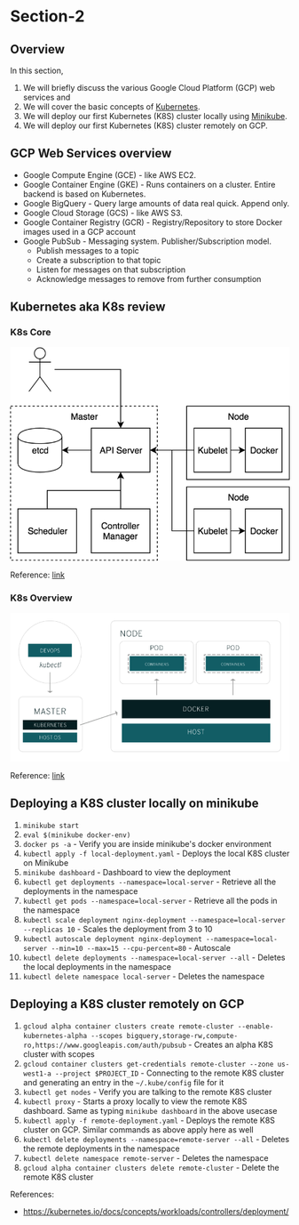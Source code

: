 # Section-2

## Overview
In this section,
1. We will briefly discuss the various Google Cloud Platform (GCP) web services and
2. We will cover the basic concepts of [Kubernetes](https://kubernetes.io/).
3. We will deploy our first Kubernetes (K8S) cluster locally using [Minikube](https://github.com/kubernetes/minikube).
4. We will deploy our first Kubernetes (K8S) cluster remotely on GCP.


## GCP Web Services overview
* Google Compute Engine (GCE) - like AWS EC2.
* Google Container Engine (GKE) - Runs containers on a cluster. Entire backend is based on Kubernetes.
* Google BigQuery - Query large amounts of data real quick. Append only.
* Google Cloud Storage (GCS) - like AWS S3.
* Google Container Registry (GCR) - Registry/Repository to store Docker images used in a GCP account
* Google PubSub - Messaging system. Publisher/Subscription model.
    * Publish messages to a topic
    * Create a subscription to that topic
    * Listen for messages on that subscription
    * Acknowledge messages to remove from further consumption


## Kubernetes aka K8s review

### K8s Core
![k8s core](imgs/k8s.png)

Reference: [link](https://blog.heptio.com/core-kubernetes-jazz-improv-over-orchestration-a7903ea92ca)

### K8s Overview
![k8s overview](imgs/k8s4.png)

Reference: [link](https://www.redhat.com/en/containers/what-is-kubernetes)

## Deploying a K8S cluster locally on minikube

1. `minikube start`
2. `eval $(minikube docker-env)`
3. `docker ps -a` - Verify you are inside minikube's docker environment
4. `kubectl apply -f local-deployment.yaml` - Deploys the local K8S cluster on Minikube
5. `minikube dashboard` - Dashboard to view the deployment
6. `kubectl get deployments --namespace=local-server` - Retrieve all the deployments in the namespace
7. `kubectl get pods --namespace=local-server` - Retrieve all the pods in the namespace
8. `kubectl scale deployment nginx-deployment --namespace=local-server --replicas 10` - Scales the deployment from 3 to 10
9. `kubectl autoscale deployment nginx-deployment --namespace=local-server --min=10 --max=15 --cpu-percent=80` - Autoscale
10. `kubectl delete deployments --namespace=local-server --all` - Deletes the local deployments in the namespace
11. `kubectl delete namespace local-server` - Deletes the namespace


## Deploying a K8S cluster remotely on GCP

1. `gcloud alpha container clusters create remote-cluster --enable-kubernetes-alpha --scopes bigquery,storage-rw,compute-ro,https://www.googleapis.com/auth/pubsub` - Creates an alpha K8S cluster with scopes
2. `gcloud container clusters get-credentials remote-cluster --zone us-west1-a --project $PROJECT_ID` - Connecting to the remote K8S cluster and generating an entry in the `~/.kube/config` file for it
3. `kubectl get nodes` - Verify you are talking to the remote K8S cluster
4. `kubectl proxy` - Starts a proxy locally to view the remote K8S dashboard. Same as typing `minikube dashboard` in the above usecase
5. `kubectl apply -f remote-deployment.yaml` - Deploys the remote K8S cluster on GCP. Similar commands as above apply here as well
6. `kubectl delete deployments --namespace=remote-server --all` - Deletes the remote deployments in the namespace
7. `kubectl delete namespace remote-server` - Deletes the namespace
8. `gcloud alpha container clusters delete remote-cluster` - Delete the remote K8S cluster

References:
* https://kubernetes.io/docs/concepts/workloads/controllers/deployment/